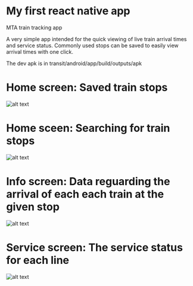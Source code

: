 # My first react native app

MTA train tracking app

A very simple app intended for the quick viewing of live train arrival times and service status. Commonly used stops can be saved to easily view arrival times with one click.

The dev apk is in transit/android/app/build/outputs/apk 

# Home screen: Saved train stops
![alt text](https://github.com/RaymondChoi54/First-React-Native-App/blob/master/screenshots/homeScreen.jpg?raw=true)
# Home sceen: Searching for train stops
![alt text](https://github.com/RaymondChoi54/First-React-Native-App/blob/master/screenshots/homeScreenSearch.jpg?raw=true)
# Info screen: Data reguarding the arrival of each each train at the given stop
![alt text](https://github.com/RaymondChoi54/First-React-Native-App/blob/master/screenshots/infoScreen.jpg?raw=true)
# Service screen: The service status for each line
![alt text](https://github.com/RaymondChoi54/First-React-Native-App/blob/master/screenshots/serviceScreen.jpg?raw=true)
